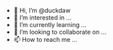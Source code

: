 - 👋 Hi, I’m @duckdaw
- 👀 I’m interested in ...
- 🌱 I’m currently learning ...
- 💞️ I’m looking to collaborate on ...
- 📫 How to reach me ...

<!---
duckdaw/duckdaw is a ✨ special ✨ repository because its `README.md` (this file) appears on your GitHub profile.
You can click the Preview link to take a look at your changes.
--->

